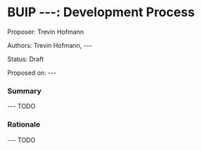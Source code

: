 # BUIP ---: Development Process

Proposer: Trevin Hofmann

Authors: Trevin Hofmann, ---

Status: Draft

Proposed on: ---

### Summary

--- TODO

### Rationale

--- TODO
